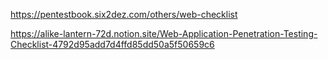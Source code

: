 https://pentestbook.six2dez.com/others/web-checklist

https://alike-lantern-72d.notion.site/Web-Application-Penetration-Testing-Checklist-4792d95add7d4ffd85dd50a5f50659c6
